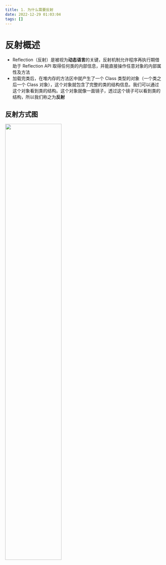```yaml
---
title: 1. 为什么需要反射  
date: 2022-12-29 01:03:04  
tags: []  
---
```


# 反射概述

- Reflection（反射）是被视为**动态语言**的关键，反射机制允许程序再执行期借助于 Reflection API 取得任何类的内部信息，并能直接操作任意对象的内部属性及方法
- 加载完类后，在堆内存的方法区中就产生了一个 Class 类型的对象（一个类之后一个 Class 对象），这个对象就包含了完整的类的结构信息。我们可以通过这个对象看到类的结构。这个对象就像一面镜子，透过这个镜子可以看到类的结构，所以我们称之为**反射**

## 反射方式图

<img src=" https://coachhe-1305181419.cos.ap-guangzhou.myqcloud.com/%E7%A8%8B%E5%BA%8F%E5%91%98/%E5%B7%A5%E5%85%B7/git/20221229011020.png" width = "60%" />


